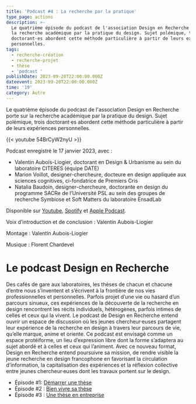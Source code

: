 ```yaml
---
title: 'Podcast #4 : La recherche par la pratique'
type_page: actions
description: >-
  Le quatrième épisode du podcast de l'association Design en Recherche porte sur
  la recherche académique par la pratique du design. Sujet polémique, trois
  doctorant·es abordent cette méthode particulière à partir de leurs expériences
  personnelles.
tags:
  - recherche-création
  - recherche-projet
  - thèse
  - 'podcast '
publishDate: 2023-09-20T22:00:00.000Z
dateevent: 2023-09-20T22:00:00.000Z
time: '19'
category: Autre
---
```


Le quatrième épisode du podcast de l'association Design en Recherche porte sur la recherche académique par la pratique du design. Sujet polémique, trois doctorant·es abordent cette méthode particulière à partir de leurs expériences personnelles. 

{{\< youtube 54BrCyW2nyU >}}

Podcast enregistré le 17 janvier 2023, avec :

* Valentin Aubois-Liogier, doctorant en Design & Urbanisme au sein du laboratoire CITERES (équipe DATE)
* Marion Voillot, designer-chercheure, docteure en design appliquée aux sciences cognitives, ci-fondatrice de Premiers Cris
* Natalia Baudoin, designer-chercheure, doctorante en design du programme SACRe de l’Université PSL au sein des groupes de recherche Symbiose et Soft Matters du laboratoire EnsadLab

Disponible sur [Youtube](https://www.youtube.com/watch?v=54BrCyW2nyU\&t=3s "Youtube"), [Spotify](https://open.spotify.com/episode/5K71PpZ0tl1szaRvb1kpDP "Spotify") et [Apple Podcast](https://podcasts.apple.com/fr/podcast/la-recherche-par-la-pratique/id1614277217?i=1000608352288 "Apple Podcast").

Voix d’introduction et de conclusion : Valentin Aubois-Liogier

Montage : Valentin Aubois-Liogier

Musique : Florent Chardevel

# Le podcast Design en Recherche

Des cafés de gare aux laboratoires, les thèses de chacun et chacune d’entre nous s’inventent et s’écrivent à la frontière de nos vies professionnelles et personnelles. Parfois projet d’une vie ou hasard d’un parcours sinueux, ces expériences de la découverte de la recherche en design rencontrent les récits individuels, hétérogènes, parfois intimes de celles et ceux qui la vivent. Le podcast de Design en Recherche entend ouvrir un espace de discussion où les jeunes chercheur·euses partagent leur expérience de la recherche en design à travers leur parcours de vie, qu’elle marque, anime et oriente. Ce podcast est envisagé comme un espace protéiforme, un lieu d’expression libre dont la forme s’adaptera au sujet abordé et à celles et ceux qui l’animent. Avec ce nouveau format, Design en Recherche entend poursuivre sa mission, de rendre visible la jeune recherche en design francophone en favorisant la circulation d’information, la capitalisation des expériences et la réflexion collective entre jeunes chercheur·euses dont les travaux portent sur le design.

* Épisode #1: [Démarrer une thèse](https://designenrecherche.org/actions/1er-episode-du-podcast-design-en-recherche/)
* Épisode #2 : [Bien vivre sa thèse](https://designenrecherche.org/actions/podcast-2-bien-vivre-sa-these/)
* Épisode #3 : [Une thèse en entreprise](https://designenrecherche.org/actions/podcast-3-une-these-en-entreprise/ "Une thèse en entreprise")
